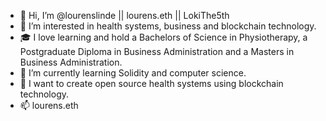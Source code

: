 - 👋 Hi, I’m @lourenslinde || lourens.eth || LokiThe5th
- 👀 I’m interested in health systems, business and blockchain technology.
- 🎓 I love learning and hold a Bachelors of Science in Physiotherapy, a Postgraduate Diploma in Business Administration and a Masters in Business Administration.
- 🌱 I’m currently learning Solidity and computer science.
- 💞️ I want to create open source health systems using blockchain technology.
- 📫 lourens.eth

<!---
lokithe5th/lokithe5th is a ✨ special ✨ repository because its `README.md` (this file) appears on your GitHub profile.
You can click the Preview link to take a look at your changes.
--->
